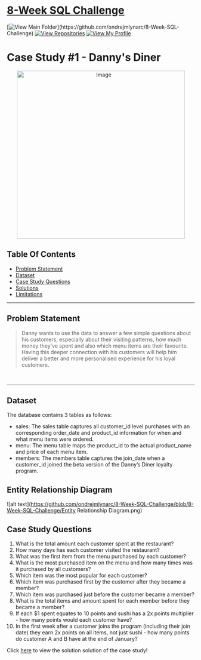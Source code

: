 # [8-Week SQL Challenge](https://github.com/ndleah/8-Week-SQL-Challenge) 
[![View Main Folder](https://img.shields.io/badge/View-Main_Folder-971901?)](https://github.com/ondrejmlynarc/8-Week-SQL-Challenge)
[![View Repositories](https://img.shields.io/badge/View-My_Repositories-blue?logo=GitHub)](https://github.com/ondrejmlynarc?tab=repositories)
[![View My Profile](https://img.shields.io/badge/View-My_Profile-green?logo=GitHub)](https://github.com/ondrejmlynarc)

# Case Study #1 - Danny's Diner
<p align="center">
<img src="https://8weeksqlchallenge.com/images/case-study-designs/1.png" alt="Image" width="450" height="450">

## Table Of Contents
* [Problem Statement](#problem-statement)
* [Dataset](#dataset)
* [Case Study Questions](#case-study-questions)
* [Solutions](#solutions)
* [Limitations](#limitations)
  
---

## Problem Statement

> Danny wants to use the data to answer a few simple questions about his customers, especially about their visiting patterns, how much money they’ve spent and also which menu items are their favourite. Having this deeper connection with his customers will help him deliver a better and more personalised experience for his loyal customers.

 <br /> 

---

## Dataset
The database contains 3 tables as follows: 
- sales: The sales table captures all customer_id level purchases with an corresponding order_date and product_id information for when and what menu items were ordered.
- menu: The menu table maps the product_id to the actual product_name and price of each menu item.
- members: The members table captures the join_date when a customer_id joined the beta version of the Danny’s Diner loyalty program.

## Entity Relationship Diagram
![alt text](https://github.com/ondrejmlynarc/8-Week-SQL-Challenge/blob/8-Week-SQL-Challenge/Entity Relationship Diagram.png)

## Case Study Questions
1. What is the total amount each customer spent at the restaurant?
2. How many days has each customer visited the restaurant?
3. What was the first item from the menu purchased by each customer?
4. What is the most purchased item on the menu and how many times was it purchased by all customers?
5. Which item was the most popular for each customer?
6. Which item was purchased first by the customer after they became a member?
7. Which item was purchased just before the customer became a member?
10. What is the total items and amount spent for each member before they became a member?
11. If each $1 spent equates to 10 points and sushi has a 2x points multiplier - how many points would each customer have?
12. In the first week after a customer joins the program (including their join date) they earn 2x points on all items, not just sushi - how many points do customer A and B have at the end of January?
  
Click [here](https://github.com/manaswikamila05/8-Week-SQL-Challenge/blob/main/Case%20Study%20%23%201%20-%20Danny's%20Diner/Danny's%20Diner%20Solution.md) to view the solution solution of the case study!
